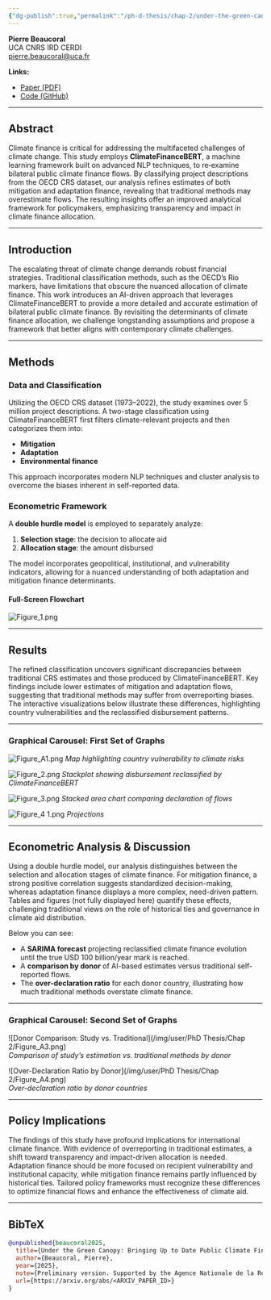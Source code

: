 ```yaml
---
{"dg-publish":true,"permalink":"/ph-d-thesis/chap-2/under-the-green-canopy-advancing-climate-finance-analysis-with-ai/"}
---
```




**Pierre Beaucoral**  
UCA CNRS IRD CERDI  
[pierre.beaucoral@uca.fr](mailto:pierre.beaucoral@uca.fr)

**Links:**  
- [Paper (PDF)](https://arxiv.org/pdf/<ARXIV_PAPER_ID>.pdf)  
- [Code (GitHub)](https://github.com/PierreBeaucoral/UNDERCANOPY)

---

## Abstract

Climate finance is critical for addressing the multifaceted challenges of climate change. This study employs **ClimateFinanceBERT**, a machine learning framework built on advanced NLP techniques, to re‐examine bilateral public climate finance flows. By classifying project descriptions from the OECD CRS dataset, our analysis refines estimates of both mitigation and adaptation finance, revealing that traditional methods may overestimate flows. The resulting insights offer an improved analytical framework for policymakers, emphasizing transparency and impact in climate finance allocation.

---

## Introduction

The escalating threat of climate change demands robust financial strategies. Traditional classification methods, such as the OECD’s Rio markers, have limitations that obscure the nuanced allocation of climate finance. This work introduces an AI-driven approach that leverages ClimateFinanceBERT to provide a more detailed and accurate estimation of bilateral public climate finance. By revisiting the determinants of climate finance allocation, we challenge longstanding assumptions and propose a framework that better aligns with contemporary climate challenges.

---

## Methods

### Data and Classification

Utilizing the OECD CRS dataset (1973–2022), the study examines over 5 million project descriptions. A two-stage classification using ClimateFinanceBERT first filters climate-relevant projects and then categorizes them into:
- **Mitigation**  
- **Adaptation**  
- **Environmental finance**

This approach incorporates modern NLP techniques and cluster analysis to overcome the biases inherent in self-reported data.

### Econometric Framework

A **double hurdle model** is employed to separately analyze:
1. **Selection stage**: the decision to allocate aid  
2. **Allocation stage**: the amount disbursed  

The model incorporates geopolitical, institutional, and vulnerability indicators, allowing for a nuanced understanding of both adaptation and mitigation finance determinants.

#### Full-Screen Flowchart

![Figure_1.png](/img/user/Figure_1.png)

---

## Results

The refined classification uncovers significant discrepancies between traditional CRS estimates and those produced by ClimateFinanceBERT. Key findings include lower estimates of mitigation and adaptation flows, suggesting that traditional methods may suffer from overreporting biases. The interactive visualizations below illustrate these differences, highlighting country vulnerabilities and the reclassified disbursement patterns.

---

### Graphical Carousel: First Set of Graphs

![Figure_A1.png](/img/user/Figure_A1.png)
*Map highlighting country vulnerability to climate risks*

![Figure_2.png](/img/user/Figure_2.png)
*Stackplot showing disbursement reclassified by ClimateFinanceBERT*

![Figure_3.png](/img/user/Figure_3.png)
*Stacked area chart comparing declaration of flows*

![Figure_4 1.png](/img/user/Figure_4%201.png)
*Projections*

---

## Econometric Analysis & Discussion

Using a double hurdle model, our analysis distinguishes between the selection and allocation stages of climate finance. For mitigation finance, a strong positive correlation suggests standardized decision-making, whereas adaptation finance displays a more complex, need-driven pattern. Tables and figures (not fully displayed here) quantify these effects, challenging traditional views on the role of historical ties and governance in climate aid distribution.

Below you can see:
- A **SARIMA forecast** projecting reclassified climate finance evolution until the true USD 100 billion/year mark is reached.  
- A **comparison by donor** of AI-based estimates versus traditional self-reported flows.  
- The **over-declaration ratio** for each donor country, illustrating how much traditional methods overstate climate finance.

---

### Graphical Carousel: Second Set of Graphs


![Donor Comparison: Study vs. Traditional](/img/user/PhD Thesis/Chap 2/Figure_A3.png)  
*Comparison of study’s estimation vs. traditional methods by donor*

![Over-Declaration Ratio by Donor](/img/user/PhD Thesis/Chap 2/Figure_A4.png)  
*Over-declaration ratio by donor countries*

---

## Policy Implications

The findings of this study have profound implications for international climate finance. With evidence of overreporting in traditional estimates, a shift toward transparency and impact-driven allocation is needed. Adaptation finance should be more focused on recipient vulnerability and institutional capacity, while mitigation finance remains partly influenced by historical ties. Tailored policy frameworks must recognize these differences to optimize financial flows and enhance the effectiveness of climate aid.

---

## BibTeX

```bibtex
@unpublished{beaucoral2025,
  title={Under the Green Canopy: Bringing Up to Date Public Climate Finance Determinants Analysis with AI},
  author={Beaucoral, Pierre},
  year={2025},
  note={Preliminary version. Supported by the Agence Nationale de la Recherche.},
  url={https://arxiv.org/abs/<ARXIV_PAPER_ID>}
}
